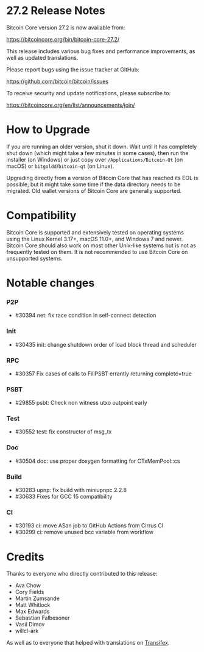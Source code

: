 27.2 Release Notes
=====================

Bitcoin Core version 27.2 is now available from:

  <https://bitcoincore.org/bin/bitcoin-core-27.2/>

This release includes various bug fixes and performance
improvements, as well as updated translations.

Please report bugs using the issue tracker at GitHub:

  <https://github.com/bitcoin/bitcoin/issues>

To receive security and update notifications, please subscribe to:

  <https://bitcoincore.org/en/list/announcements/join/>

How to Upgrade
==============

If you are running an older version, shut it down. Wait until it has completely
shut down (which might take a few minutes in some cases), then run the
installer (on Windows) or just copy over `/Applications/Bitcoin-Qt` (on macOS)
or `bitgoldd`/`bitcoin-qt` (on Linux).

Upgrading directly from a version of Bitcoin Core that has reached its EOL is
possible, but it might take some time if the data directory needs to be migrated. Old
wallet versions of Bitcoin Core are generally supported.

Compatibility
==============

Bitcoin Core is supported and extensively tested on operating systems
using the Linux Kernel 3.17+, macOS 11.0+, and Windows 7 and newer. Bitcoin
Core should also work on most other Unix-like systems but is not as
frequently tested on them. It is not recommended to use Bitcoin Core on
unsupported systems.

Notable changes
===============

### P2P

- #30394 net: fix race condition in self-connect detection

### Init

- #30435 init: change shutdown order of load block thread and scheduler

### RPC

- #30357 Fix cases of calls to FillPSBT errantly returning complete=true

### PSBT

- #29855 psbt: Check non witness utxo outpoint early

### Test

- #30552 test: fix constructor of msg_tx

### Doc

- #30504 doc: use proper doxygen formatting for CTxMemPool::cs

### Build

- #30283 upnp: fix build with miniupnpc 2.2.8
- #30633 Fixes for GCC 15 compatibility

### CI

- #30193 ci: move ASan job to GitHub Actions from Cirrus CI
- #30299 ci: remove unused bcc variable from workflow

Credits
=======

Thanks to everyone who directly contributed to this release:

- Ava Chow
- Cory Fields
- Martin Zumsande
- Matt Whitlock
- Max Edwards
- Sebastian Falbesoner
- Vasil Dimov
- willcl-ark

As well as to everyone that helped with translations on
[Transifex](https://www.transifex.com/bitcoin/bitcoin/).
